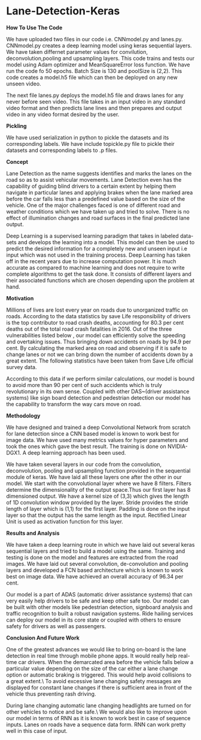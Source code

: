 # Lane-Detection-Keras


**How To Use The Code**

We have uploaded two files in our code i.e. CNNmodel.py and lanes.py. CNNmodel.py creates a deep learning model using keras sequential layers. We have taken differnet parameter values for convilution, deconvolution,pooling and upsampling layers. This code trains and tests our model using Adam optimizer and MeanSquareError loss function. We have run the code fo 50 epochs. Batch Size is 130 and poolSize is (2,2). This code creates a model.h5 file which can then be deployed on any new unseen video.

The next file lanes.py deploys the model.h5 file and draws lanes for any never before seen video. This file takes in an input video in any standard video format and then predicts lane lines and then prepares and output video in any video format desired by the user. 

**Pickling**

We have used serialization in python to pickle the datasets and its corresponding labels. We have include topickle.py file to pickle their datasets and corresponding labels to .p files.

**Concept**

Lane Detection as the name suggests identifies and marks the lanes on the road so as to assist vehicular movements. Lane Detection even has the capability of guiding blind drivers to a certain extent by helping them navigate in particular lanes and applying brakes when the lane marked area before the car falls less than a predefined value based on the size of the vehicle. One of the major challenges faced is one of different road and weather conditions which we have taken up and tried to solve. There is no effect of illumination changes and road surfaces in the final predicted lane output.

Deep Learning is a supervised learning paradigm that takes in labeled data-sets and develops the learning into a model. This model can then be used to predict the desired information for a completely new and unseen input i.e  input which was not used in the training process. Deep Learning has taken off in the recent years due to increase computation power. It is much accurate as compared to machine learning and does not require to write complete algorithms to get the task done. It consists of different layers and their associated functions which are chosen depending upon the problem at hand.

**Motivation**

Millions of lives are lost every year on roads due to unorganized traffic on roads. According to the data statistics by save Life responsibility of drivers is the top contributor to road crash deaths, accounting for 80.3 per cent deaths out of the total road crash fatalities in 2016. Out of the three vulnerabilities listed below , our model can efficiently solve the speeding and overtaking issues. Thus bringing down accidents on roads by 94.9 per cent. By calculating the marked area on road and observing if it is safe to change lanes or not we can bring down the number of accidents down by a great extent. The following statistics have been taken from Save Life official survey data.

According to this data if we perform similar calculations, our model is bound to avoid more than 90 per cent of such accidents which is truly revolutionary in its own sense. Coupled with other DAS~(driver assistance systems) like sign board detection and pedestrian detection our model has the capability to transform the way cars move on road.

**Methodology**

We have designed and trained a deep Convolutional Network from scratch for lane detection since a CNN based model is known to work best for image data. We have used many metrics values for hyper parameters and took the ones which gave the best result. The training is done on NVIDIA-DGX1. A deep learning approach has been used.

We have taken several layers in our code from the convolution, deconvolution, pooling and upsampling function provided in the sequential module of keras. We have laid all these layers one after the other in our model. We start with the convolutional layer where we have 8 filters. Filters determine the dimensionality of the output space.Thus our first layer has 8 dimensioned output. We have a kernel size of (3,3) which gives the length of 1D convolution window provided by the layer. Stride provides the stride length of layer which is (1,1) for the first layer. Padding is done on the input layer so that the output has the same length as the input. Rectified Linear Unit is used as activation function for this layer. 

**Results and Analysis**

We have taken a deep learning route in which we have laid out several keras sequential layers and tried to build a model using the same. Training and testing is done on the model and features are extracted from the road images. We have laid out several convolution, de-convolution and pooling layers and developed a FCN based architecture which is known to work best on image data. We have achieved an overall accuracy of 96.34 per cent.

Our model is a part of ADAS (automatic driver assistance systems) that can very easily help drivers to be safe and keep other safe too. Our model can be built with other models like pedestrian detection, signboard analysis and traffic recognition to built a robust navigation systems. Ride hailing services can deploy our model in its core state or coupled with others to ensure safety for drivers as well as passengers. 

**Conclusion And Future Work**

One of the greatest advances we would like to bring on-board is the lane detection in real time through mobile phone apps. It would really help real-time car drivers. When the demarcated area before the vehicle falls below a particular value depending on the size of the car either a lane change option or automatic braking is triggered. This would help avoid collisions to a great extent.\\
To avoid excessive lane changing safety messages are displayed for constant lane changes if there is sufficient area in front of the vehicle thus preventing rash driving.

During lane changing automatic lane changing headlights are turned on for other vehicles to notice and be safe.\\
We would also like to improve upon our model in terms of RNN as it is known to work best in case of sequence inputs. Lanes on roads have a sequence data form. RNN can work pretty well in this case of input.
